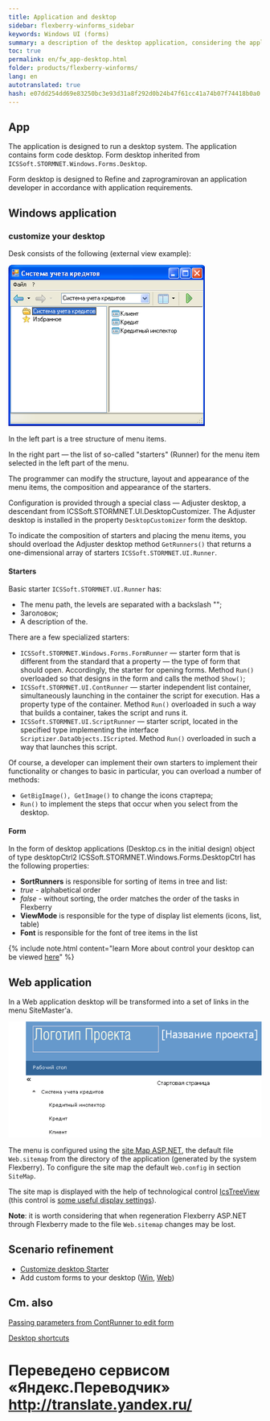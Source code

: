 ```yaml
--- 
title: Application and desktop 
sidebar: flexberry-winforms_sidebar 
keywords: Windows UI (forms) 
summary: a description of the desktop application, considering the application programmer to set one up, useful links 
toc: true 
permalink: en/fw_app-desktop.html 
folder: products/flexberry-winforms/ 
lang: en 
autotranslated: true 
hash: e07dd254dd69e83250bc3e93d31a8f292d0b24b47f61cc41a74b07f74418b0a0 
--- 
```

## App 
The application is designed to run a desktop system. The application contains form code desktop. Form desktop inherited from `ICSSoft.STORMNET.Windows.Forms.Desktop`. 


Form desktop is designed to Refine and zaprogramirovan an application developer in accordance with application requirements. 

## Windows application 
### customize your desktop 
Desk consists of the following (external view example): 

![](/images/pages/products/flexberry-winforms/desktop/windesktop.png) 

In the left part is a tree structure of menu items. 

In the right part — the list of so-called "starters" (Runner) for the menu item selected in the left part of the menu. 

The programmer can modify the structure, layout and appearance of the menu items, the composition and appearance of the starters. 

Configuration is provided through a special class — Adjuster desktop, a descendant from ICSSoft.STORMNET.UI.DesktopCustomizer. The Adjuster desktop is installed in the property `DesktopCustomizer` form the desktop. 

To indicate the composition of starters and placing the menu items, you should overload the Adjuster desktop method `GetRunners()` that returns a one-dimensional array of starters `ICSSoft.STORMNET.UI.Runner`. 

#### Starters 
Basic starter `ICSSoft.STORMNET.UI.Runner` has: 
* The menu path, the levels are separated with a backslash "\"; 
* Заголовок; 
* A description of the. 

There are a few specialized starters: 
* `ICSSoft.STORMNET.Windows.Forms.FormRunner` — starter form that is different from the standard that a property — the type of form that should open. Accordingly, the starter for opening forms. Method `Run()` overloaded so that designs in the form and calls the method `Show()`; 
* `ICSSoft.STORMNET.UI.ContRunner` — starter independent list container, simultaneously launching in the container the script for execution. Has a property type of the container. Method `Run()` overloaded in such a way that builds a container, takes the script and runs it. 
* `ICSSoft.STORMNET.UI.ScriptRunner` — starter script, located in the specified type implementing the interface `Scriptizer.DataObjects.IScripted`. Method `Run()` overloaded in such a way that launches this script.

Of course, a developer can implement their own starters to implement their functionality or changes to basic in particular, you can overload a number of methods: 
* `GetBigImage(), GetImage()` to change the icons стартера; 
* `Run()` to implement the steps that occur when you select from the desktop. 

#### Form 
In the form of desktop applications (<ApplicationName>Desktop.cs in the initial design) object of type desktopCtrl2 ICSSoft.STORMNET.Windows.Forms.DesktopCtrl has the following properties: 
* __SortRunners__ is responsible for sorting of items in tree and list: 
* _true_ - alphabetical order 
* _false_ - without sorting, the order matches the order of the tasks in Flexberry 
* __ViewMode__ is responsible for the type of display list elements (icons, list, table) 
* __Font__ is responsible for the font of tree items in the list 

{% include note.html content="learn More about control your desktop can be viewed [here](fw_objectlistview-in-desktop-ctrl.html)" %} 

## Web application 
In a Web application desktop will be transformed into a set of links in the menu SiteMaster'a. 

![](/images/pages/products/flexberry-winforms/desktop/webdesktop.png) 

The menu is configured using the [site Map ASP.NET](http://msdn.microsoft.com/ru-ru/library/yy2ykkab(v=vs.100).aspx), the default file `Web.sitemap` from the directory of the application (generated by the system Flexberry). To configure the site map the default `Web.config` in section `SiteMap`. 

The site map is displayed with the help of technological control [IcsTreeView](fa_ics-treeview.html) (this control is [some useful display settings](fa_ics-treeview.html)). 

__Note__: it is worth considering that when regeneration Flexberry ASP.NET through Flexberry made to the file `Web.sitemap` changes may be lost. 

## Scenario refinement 

* [Customize desktop Starter](fd_application.html) 
* Add custom forms to your desktop ([Win](fw_add-form-to-win-desktop.html), [Web](fa_add-page-web-desktop.html)) 

## Cm. also 
[Passing parameters from ContRunner to edit form](fw_parameters-from-cont-runner-to-editform.html) 

[Desktop shortcuts](fw_win-desktop-links.html) 







 # Переведено сервисом «Яндекс.Переводчик» http://translate.yandex.ru/
